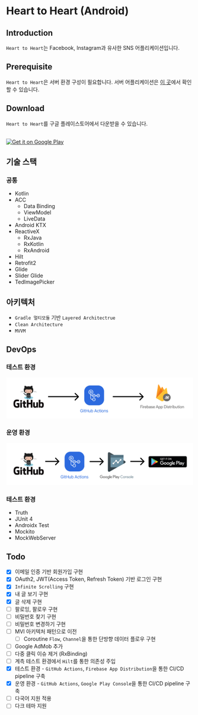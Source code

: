 # Heart to Heart (Android)

## Introduction
`Heart to Heart`는 Facebook, Instagram과 유사한 SNS 어플리케이션입니다.

## Prerequisite
`Heart to Heart`은 서버 환경 구성이 필요합니다. 서버 어플리케이션은 [이 곳](https://github.com/yologger/heart-to-heart-api)에서 확인할 수 있습니다.

## Download
`Heart to Heart`를 구글 플레이스토어에서 다운받을 수 있습니다.

<br />
<a href='https://play.google.com/store/apps/details?id=com.yologger.heart_to_heart'><img alt='Get it on Google Play' src='https://play.google.com/intl/en_us/badges/static/images/badges/en_badge_web_generic.png' width="280"/></a>

## 기술 스택
### 공통
* Kotlin
* ACC
    - Data Binding 
    - ViewModel 
    - LiveData
* Android KTX
* ReactiveX
    * RxJava
    * RxKotlin
    * RxAndroid
* Hilt
* Retrofit2
* Glide
* Slider Glide
* TedImagePicker

## 아키텍처
* `Gradle 멀티모듈` 기반 `Layered Architectrue`
* `Clean Architecture`
* `MVVM`

## DevOps
### 테스트 환경
<img src="/imgs/1.png">

### 운영 환경
<img src="/imgs/2.png">

### 테스트 환경
- Truth
- JUnit 4
- Androidx Test
- Mockito
- MockWebServer

## Todo
- [x] 이메일 인증 기반 회원가입 구현
- [x] OAuth2, JWT(Access Token, Refresh Token) 기반 로그인 구현
- [x] `Infinite Scrolling` 구현
- [x] 내 글 보기 구현
- [x] 글 삭제 구현  
- [ ] 팔로잉, 팔로우 구현
- [ ] 비밀번호 찾기 구현
- [ ] 비밀번호 변경하기 구현
- [ ] MVI 아키텍처 패턴으로 이전
    - [ ] Coroutine `Flow`, `Channel`을 통한 단방향 데이터 플로우 구현
- [ ] Google AdMob 추가
- [ ] 다중 클릭 이슈 제거 (RxBinding)
- [ ] 계측 테스트 환경에서 `Hilt`를 통한 의존성 주입
- [x] 테스트 환경 - `GitHub Actions`, `Firebase App Distribution`을 통한 CI/CD pipeline 구축  
- [x] 운영 환경 - `GitHub Actions`, `Google Play Console`을 통한 CI/CD pipeline 구축
- [ ] 다국어 지원 적용
- [ ] 다크 테마 지원